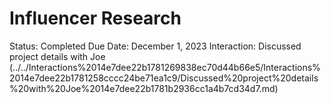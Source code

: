 # Influencer Research

Status: Completed
Due Date: December 1, 2023
Interaction: Discussed project details with Joe  (../../Interactions%2014e7dee22b1781269838ec70d44b66e5/Interactions%2014e7dee22b1781258cccc24be71ea1c9/Discussed%20project%20details%20with%20Joe%2014e7dee22b1781b2936cc1a4b7cd34d7.md)